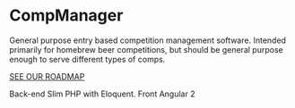 # CompManager
General purpose entry based competition management software.  Intended primarily for homebrew beer competitions, but should be general purpose enough to serve different types of comps.

[SEE OUR ROADMAP](./Roadmap.md)

Back-end Slim PHP with Eloquent.
Front Angular 2
